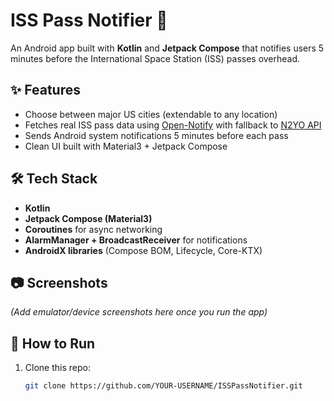 # ISS Pass Notifier 🚀

An Android app built with **Kotlin** and **Jetpack Compose** that notifies users 
5 minutes before the International Space Station (ISS) passes overhead.

## ✨ Features
- Choose between major US cities (extendable to any location)
- Fetches real ISS pass data using [Open-Notify](http://open-notify.org/) with fallback to [N2YO API](https://www.n2yo.com/api/)
- Sends Android system notifications 5 minutes before each pass
- Clean UI built with Material3 + Jetpack Compose

## 🛠 Tech Stack
- **Kotlin**
- **Jetpack Compose (Material3)**
- **Coroutines** for async networking
- **AlarmManager + BroadcastReceiver** for notifications
- **AndroidX libraries** (Compose BOM, Lifecycle, Core-KTX)

## 📷 Screenshots
*(Add emulator/device screenshots here once you run the app)*

## 🚀 How to Run
1. Clone this repo:
   ```bash
   git clone https://github.com/YOUR-USERNAME/ISSPassNotifier.git
